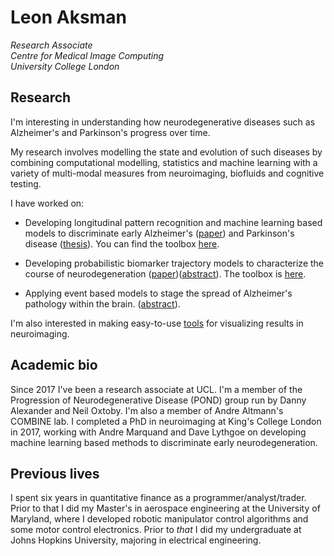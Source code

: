 # Leon Aksman
*Research Associate <br/>
Centre for Medical Image Computing <br/>
University College London* <br/>

## Research

I'm interesting in understanding how neurodegenerative diseases such as Alzheimer's and Parkinson's progress over time. 

My research involves modelling the state and evolution of such diseases by combining computational modelling, statistics and machine learning with a variety of multi-modal measures from neuroimaging, biofluids and cognitive testing. 

I have worked on:

* Developing longitudinal pattern recognition and machine learning based models to discriminate early Alzheimer's ([paper]( https://doi.org/10.1002/hbm.23317)) and Parkinson's disease ([thesis](https://kclpure.kcl.ac.uk/portal/en/theses/longitudinal-neuroimaging-features-for-discriminating-early-neurodegeneration(ac3aefdc-0cf2-4405-9edd-69e263129bdf).html)). You can find the toolbox [here](https://github.com/LeonAksman/lpr).

* Developing probabilistic biomarker trajectory models to characterize the course of neurodegeneration ([paper]( https://doi.org/10.1002/hbm.24682))([abstract](https://files.aievolution.com/hbm1801/abstracts/32082/2254_Aksman.pdf)). The toolbox is [here](https://github.com/LeonAksman/bayes-mtl-traj). 

* Applying event based models to stage the spread of Alzheimer's pathology within the brain. (<a href="Aksman_OHBM_2019.pdf">abstract</a>).

I'm also interested in making easy-to-use [tools](https://github.com/LeonAksman/vtkSnap) for visualizing results in neuroimaging.

## Academic bio

Since 2017 I've been a research associate at UCL. I'm a member of the Progression of Neurodegenerative Disease (POND) group run by Danny Alexander and Neil Oxtoby. I'm also a member of Andre Altmann's COMBINE lab. I completed a PhD in neuroimaging at King's College London in 2017, working with Andre Marquand and Dave Lythgoe on developing machine learning based methods to discriminate early neurodegeneration. 

## Previous lives

I spent six years in quantitative finance as a programmer/analyst/trader. Prior to that I did my Master's in aerospace engineering at the University of Maryland, where I developed robotic manipulator control algorithms and some motor control electronics. Prior to *that* I did my undergraduate at Johns Hopkins University, majoring in electrical engineering.



